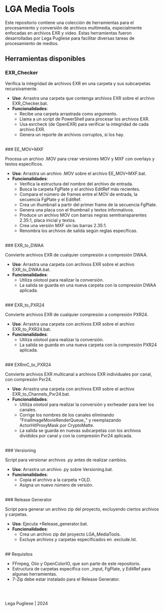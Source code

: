 # LGA Media Tools

Este repositorio contiene una colección de herramientas para el procesamiento y conversión de archivos multimedia, especialmente enfocadas en archivos EXR y video. Estas herramientas fueron desarrolladas por Lega Pugliese para facilitar diversas tareas de procesamiento de medios.

## Herramientas disponibles

### EXR_Checker

Verifica la integridad de archivos EXR en una carpeta y sus subcarpetas recursivamente.

- **Uso**: Arrastra una carpeta que contenga archivos EXR sobre el archivo EXR_Checker.bat.
- **Funcionalidades**:
  - Recibe una carpeta arrastrada como argumento.
  - Llama a un script de PowerShell para procesar los archivos EXR.
  - Usa exrcheck (de OpenEXR) para verificar la integridad de cada archivo EXR.
  - Genera un reporte de archivos corruptos, si los hay.

<br />
### EE_MOV+MXF

Procesa un archivo .MOV para crear versiones MOV y MXF con overlays y textos específicos.

- **Uso**: Arrastra un archivo .MOV sobre el archivo EE_MOV+MXF.bat.
- **Funcionalidades**:
  - Verifica la estructura del nombre del archivo de entrada.
  - Busca la carpeta FgPlate y el archivo EditRef más recientes.
  - Compara el número de frames entre el MOV de entrada, la secuencia FgPlate y el EditRef.
  - Crea un thumbnail a partir del primer frame de la secuencia FgPlate.
  - Genera una placa con el thumbnail y textos informativos.
  - Produce un archivo MOV con barras negras semitransparentes 2.35:1, placa inicial y textos.
  - Crea una versión MXF sin las barras 2.35:1.
  - Renombra los archivos de salida según reglas específicas.

<br />
### EXR_to_DWAA

Convierte archivos EXR de cualquier compresión a compresión DWAA.

- **Uso**: Arrastra una carpeta con archivos EXR sobre el archivo EXR_to_DWAA.bat.
- **Funcionalidades**:
  - Utiliza oiiotool para realizar la conversión.
  - La salida se guarda en una nueva carpeta con la compresión DWAA aplicada.

<br />
### EXR_to_PXR24

Convierte archivos EXR de cualquier compresión a compresión PXR24.

- **Uso**: Arrastra una carpeta con archivos EXR sobre el archivo EXR_to_PXR24.bat.
- **Funcionalidades**:
  - Utiliza oiiotool para realizar la conversión.
  - La salida se guarda en una nueva carpeta con la compresión PXR24 aplicada.

<br />
### EXRmC_to_PXR24

Convierte archivos EXR multicanal a archivos EXR individuales por canal, con compresión Pxr24.

- **Uso**: Arrastra una carpeta con archivos EXR sobre el archivo EXR_to_Channels_Pxr24.bat.
- **Funcionalidades**:
  - Utiliza oiiotool para realizar la conversión y exrheader para leer los canales.
  - Corrige los nombres de los canales eliminando "FinalImageMovieRenderQueue_" y reemplazando ActorHitProxyMask por CryptoMatte.
  - La salida se guarda en nuevas subcarpetas con los archivos divididos por canal y con la compresión Pxr24 aplicada.

<br />
### Versioning

Script para versionar archivos .py antes de realizar cambios.

- **Uso**: Arrastra un archivo .py sobre Versioning.bat.
- **Funcionalidades**:
  - Copia el archivo a la carpeta +OLD.
  - Asigna un nuevo número de versión.

<br />
### Release Generator

Script para generar un archivo zip del proyecto, excluyendo ciertos archivos y carpetas.

- **Uso**: Ejecuta +Release_generator.bat.
- **Funcionalidades**:
  - Crea un archivo zip del proyecto LGA_MediaTools.
  - Excluye archivos y carpetas especificados en .exclude.lst.

<br />
## Requisitos

- FFmpeg, Oiio y OpenColorIO, que son parte de este repositorio.
- Estructura de carpetas específica con _input, FgPlate, y EditRef para algunas herramientas.
- 7-Zip debe estar instalado para el Release Generator.


<br />
<br />

Lega Pugliese | 2024